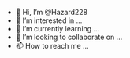 - 👋 Hi, I’m @Hazard228
- 👀 I’m interested in ...
- 🌱 I’m currently learning ...
- 💞️ I’m looking to collaborate on ...
- 📫 How to reach me ...

<!---
Hazard228/Hazard228 is a ✨ secial ✨ repository because its `README.md` (this file) appears on your GitHub profile.
You can click the Preview link to take a look at your changes.
--->
